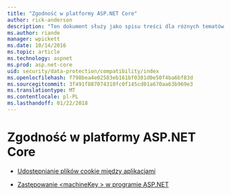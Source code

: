 ```yaml
---
title: "Zgodność w platformy ASP.NET Core"
author: rick-anderson
description: "Ten dokument służy jako spisu treści dla różnych tematów zgodności ochrony danych platformy ASP.NET Core."
ms.author: riande
manager: wpickett
ms.date: 10/14/2016
ms.topic: article
ms.technology: aspnet
ms.prod: asp.net-core
uid: security/data-protection/compatibility/index
ms.openlocfilehash: f798bea4e02583eb161bf0381d0e50f4ba6bf83d
ms.sourcegitcommit: 3f491f887074310fc0f145cd01a670aa63b969e3
ms.translationtype: MT
ms.contentlocale: pl-PL
ms.lasthandoff: 01/22/2018
---
```

# <a name="compatibility-in-aspnet-core"></a>Zgodność w platformy ASP.NET Core

* [Udostępnianie plików cookie między aplikacjami](xref:security/data-protection/compatibility/cookie-sharing)

* [Zastępowanie \<machineKey > w programie ASP.NET](xref:security/data-protection/compatibility/replacing-machinekey)
